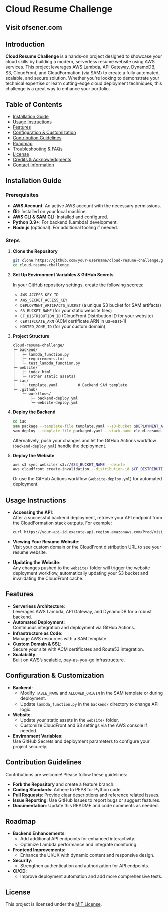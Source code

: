 # Cloud Resume Challenge

## Visit ofsener.com
## Introduction

**Cloud Resume Challenge** is a hands-on project designed to showcase your cloud skills by building a modern, serverless resume website using AWS services. This project leverages AWS Lambda, API Gateway, DynamoDB, S3, CloudFront, and CloudFormation (via SAM) to create a fully automated, scalable, and secure solution. Whether you're looking to demonstrate your technical expertise or learn cutting-edge cloud deployment techniques, this challenge is a great way to enhance your portfolio.

## Table of Contents

- [Installation Guide](#installation-guide)
- [Usage Instructions](#usage-instructions)
- [Features](#features)
- [Configuration & Customization](#configuration--customization)
- [Contribution Guidelines](#contribution-guidelines)
- [Roadmap](#roadmap)
- [Troubleshooting & FAQs](#troubleshooting--faqs)
- [License](#license)
- [Credits & Acknowledgments](#credits--acknowledgments)
- [Contact Information](#contact-information)

## Installation Guide

### Prerequisites

- **AWS Account**: An active AWS account with the necessary permissions.
- **Git**: Installed on your local machine.
- **AWS CLI & SAM CLI**: Installed and configured.
- **Python 3.9+**: For backend (Lambda) development.
- **Node.js** (optional): For additional tooling if needed.

### Steps

1. **Clone the Repository**

   ```bash
   git clone https://github.com/your-username/cloud-resume-challenge.git
   cd cloud-resume-challenge
   ```

2. **Set Up Environment Variables & GitHub Secrets**

   In your GitHub repository settings, create the following secrets:
   - `AWS_ACCESS_KEY_ID`
   - `AWS_SECRET_ACCESS_KEY`
   - `DEPLOYMENT_ARTIFACTS_BUCKET` (a unique S3 bucket for SAM artifacts)
   - `S3_BUCKET_NAME` (for your static website files)
   - `CF_DISTRIBUTION_ID` (CloudFront Distribution ID for your website)
   - `CERTIFICATE_ARN` (ACM certificate ARN in us-east-1)
   - `HOSTED_ZONE_ID` (for your custom domain)

3. **Project Structure**

   ```plaintext
   cloud-resume-challenge/
   ├─ backend/
   │   ├─ lambda_function.py
   │   ├─ requirements.txt
   │   └─ test_lambda_function.py
   ├─ website/
   │   ├─ index.html
   │   └─ (other static assets)
   ├─ iac/
   │   └─ template.yaml         # Backend SAM template
   └─ .github/
       └─ workflows/
           ├─ backend-deploy.yml
           └─ website-deploy.yml
   ```

4. **Deploy the Backend**

   ```bash
   cd iac
   sam package --template-file template.yaml --s3-bucket $DEPLOYMENT_ARTIFACTS_BUCKET --output-template-file packaged.yaml
   sam deploy --template-file packaged.yaml --stack-name cloud-resume-backend-stack --capabilities CAPABILITY_NAMED_IAM --parameter-overrides TableName="ZiyaretciSayaci" AllowedOrigin="https://yourdomain.com"
   ```

   Alternatively, push your changes and let the GitHub Actions workflow (`backend-deploy.yml`) handle the deployment.

5. **Deploy the Website**

   ```bash
   aws s3 sync website/ s3://$S3_BUCKET_NAME --delete
   aws cloudfront create-invalidation --distribution-id $CF_DISTRIBUTION_ID --paths "/*"
   ```

   Or use the GitHub Actions workflow (`website-deploy.yml`) for automated deployment.

## Usage Instructions

- **Accessing the API**:  
  After a successful backend deployment, retrieve your API endpoint from the CloudFormation stack outputs. For example:
  
  ```bash
  curl https://your-api-id.execute-api.region.amazonaws.com/Prod/visitorcount
  ```

- **Viewing Your Resume Website**:  
  Visit your custom domain or the CloudFront distribution URL to see your resume website.

- **Updating the Website**:  
  Any changes pushed to the `website/` folder will trigger the website deployment workflow, automatically updating your S3 bucket and invalidating the CloudFront cache.

## Features

- **Serverless Architecture**:  
  Leverages AWS Lambda, API Gateway, and DynamoDB for a robust backend.
- **Automated Deployment**:  
  Continuous integration and deployment via GitHub Actions.
- **Infrastructure as Code**:  
  Manage AWS resources with a SAM template.
- **Custom Domain & SSL**:  
  Secure your site with ACM certificates and Route53 integration.
- **Scalability**:  
  Built on AWS’s scalable, pay-as-you-go infrastructure.

## Configuration & Customization

- **Backend**:  
  - Modify `TABLE_NAME` and `ALLOWED_ORIGIN` in the SAM template or during deployment.
  - Update `lambda_function.py` in the `backend/` directory to change API logic.
- **Website**:  
  - Update your static assets in the `website/` folder.
  - Customize CloudFront and S3 settings via the AWS console if needed.
- **Environment Variables**:  
  Use GitHub Secrets and deployment parameters to configure your project securely.

## Contribution Guidelines

Contributions are welcome! Please follow these guidelines:
- **Fork the Repository** and create a feature branch.
- **Coding Standards**: Adhere to PEP8 for Python code.
- **Pull Requests**: Provide clear descriptions and reference related issues.
- **Issue Reporting**: Use GitHub Issues to report bugs or suggest features.
- **Documentation**: Update this README and code comments as needed.

## Roadmap

- **Backend Enhancements**:  
  - Add additional API endpoints for enhanced interactivity.
  - Optimize Lambda performance and integrate monitoring.
- **Frontend Improvements**:  
  - Enhance the UI/UX with dynamic content and responsive design.
- **Security**:  
  - Strengthen authentication and authorization for API endpoints.
- **CI/CD**:  
  - Improve deployment automation and add more comprehensive tests.

## License

This project is licensed under the [MIT License](LICENSE).

